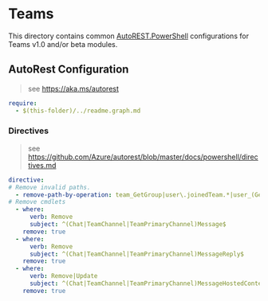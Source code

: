 # Teams

This directory contains common [AutoREST.PowerShell](https://github.com/Azure/autorest.powershell) configurations for Teams v1.0 and/or beta modules.

## AutoRest Configuration

> see <https://aka.ms/autorest>

``` yaml
require:
  - $(this-folder)/../readme.graph.md
```

### Directives

> see https://github.com/Azure/autorest/blob/master/docs/powershell/directives.md

``` yaml
directive:
# Remove invalid paths.
  - remove-path-by-operation: team_GetGroup|user\.joinedTeam.*|user_(Get|Update|Delete|Create)JoinedTeam|.*_UpdateInstalledApp
# Remove cmdlets
  - where:
      verb: Remove
      subject: ^(Chat|TeamChannel|TeamPrimaryChannel)Message$
    remove: true
  - where:
      verb: Remove
      subject: ^(Chat|TeamChannel|TeamPrimaryChannel)MessageReply$
    remove: true
  - where:
      verb: Remove|Update
      subject: ^(Chat|TeamChannel|TeamPrimaryChannel)MessageHostedContent$
    remove: true
```
